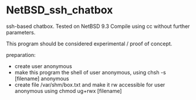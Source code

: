 # NetBSD_ssh_chatbox
ssh-based chatbox.
Tested on NetBSD 9.3
Compile using cc without further parameters.

This program should be considered experimental / proof of concept.

preparation:
* create user anonymous
* make this program the shell of user anonymous, using chsh -s [filename] anonymous
* create file /var/shm/box.txt and make it rw accessible for user anonymous using chmod ug+rwx [filename]
